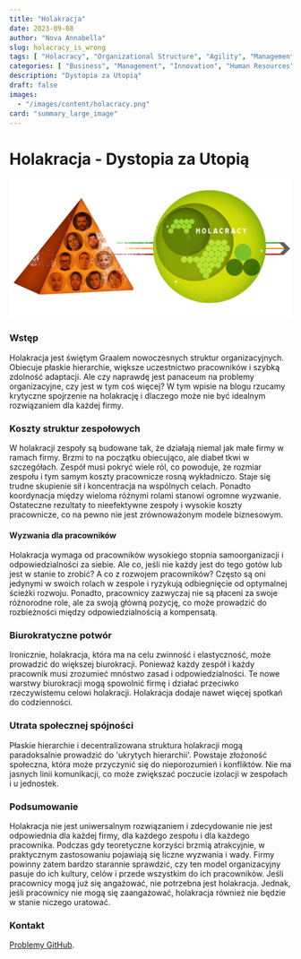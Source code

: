 ```yaml
---
title: "Holakracja"
date: 2023-09-08
author: "Nova Annabella"
slug: holacracy_is_wrong
tags: [ "Holacracy", "Organizational Structure", "Agility", "Management", "Leadership", "Employee Engagement", "Bureaucracy", "Business Strategy" ]
categories: [ "Business", "Management", "Innovation", "Human Resources" ]
description: "Dystopia za Utopią"
draft: false
images:
  - "/images/content/holacracy.png"
card: "summary_large_image"
---
```



# Holakracja - Dystopia za Utopią

![aws_costs_twitter_1](/images/content/holacracy.png)

### Wstęp

Holakracja jest świętym Graalem nowoczesnych struktur organizacyjnych. Obiecuje płaskie hierarchie, większe uczestnictwo
pracowników i szybką zdolność adaptacji. Ale czy naprawdę jest panaceum na problemy organizacyjne, czy jest w tym coś
więcej? W tym wpisie na blogu rzucamy krytyczne spojrzenie na holakrację i dlaczego może nie być idealnym rozwiązaniem
dla każdej firmy.

### Koszty struktur zespołowych

W holakracji zespoły są budowane tak, że działają niemal jak małe firmy w ramach firmy. Brzmi to na początku obiecująco,
ale diabeł tkwi w szczegółach. Zespół musi pokryć wiele ról, co powoduje, że rozmiar zespołu i tym samym koszty
pracownicze rosną wykładniczo. Staje się trudne skupienie sił i koncentracja na wspólnych celach. Ponadto koordynacja
między wieloma różnymi rolami stanowi ogromne wyzwanie. Ostateczne rezultaty to nieefektywne zespoły i wysokie koszty
pracownicze, co na pewno nie jest zrównoważonym modele biznesowym.

#### Wyzwania dla pracowników

Holakracja wymaga od pracowników wysokiego stopnia samoorganizacji i odpowiedzialności za siebie. Ale co, jeśli nie
każdy jest do tego gotów lub jest w stanie to zrobić? A co z rozwojem pracowników? Często są oni jedynymi w swoich
rolach w zespole i ryzykują odbiegnięcie od optymalnej ścieżki rozwoju. Ponadto, pracownicy zazwyczaj nie są płaceni za
swoje różnorodne role, ale za swoją główną pozycję, co może prowadzić do rozbieżności między odpowiedzialnością a
kompensatą.

### Biurokratyczne potwór

Ironicznie, holakracja, która ma na celu zwinność i elastyczność, może prowadzić do większej biurokracji. Ponieważ każdy
zespół i każdy pracownik musi zrozumieć mnóstwo zasad i odpowiedzialności. Te nowe warstwy biurokracji mogą spowolnić
firmę i działać przeciwko rzeczywistemu celowi holakracji. Holakracja dodaje nawet więcej spotkań do codzienności.

### Utrata społecznej spójności

Płaskie hierarchie i decentralizowana struktura holakracji mogą paradoksalnie prowadzić do 'ukrytych hierarchii'.
Powstaje złożoność społeczna, która może przyczynić się do nieporozumień i konfliktów. Nie ma jasnych linii komunikacji,
co może zwiększać poczucie izolacji w zespołach i u jednostek.

### Podsumowanie

Holakracja nie jest uniwersalnym rozwiązaniem i zdecydowanie nie jest odpowiednia dla każdej firmy, dla każdego zespołu
i dla każdego pracownika. Podczas gdy teoretyczne korzyści brzmią atrakcyjnie, w praktycznym zastosowaniu pojawiają się
liczne wyzwania i wady. Firmy powinny zatem bardzo starannie sprawdzić, czy ten model organizacyjny pasuje do ich
kultury, celów i przede wszystkim do ich pracowników. Jeśli pracownicy mogą już się angażować, nie potrzebna jest
holakracja. Jednak, jeśli pracownicy nie mogą się zaangażować, holakracja również nie będzie w stanie niczego uratować.

### Kontakt

[Problemy GitHub](https://github.com/NovaAnnabella/the_unspoken/issues/new/choose).
